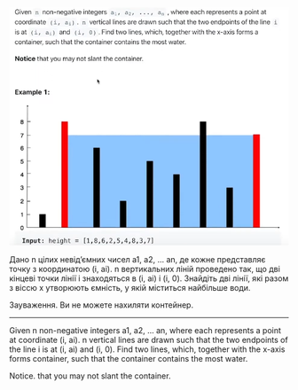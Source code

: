 ![img.png](img.png)

 Дано n цілих невід’ємних чисел a1, a2, ... an, де кожне 
 представляє точку з координатою (i, ai). n вертикальних ліній
 проведено так, що дві кінцеві точки лінії i знаходяться в 
 (i, ai) і (i, 0). Знайдіть дві лінії, які разом з віссю х
 утворюють ємність, у якій міститься найбільше води.

 Зауваження. Ви не можете нахиляти контейнер.
 
**************************************************************


 Given n non-negative integers a1, a2, ... an, where each
 represents a  point at coordinate (i, ai). n vertical lines
 are drawn such that the two endpoints of the line i  is at
 (i, ai) and (i, 0). Find two lines, which, together with the
 x-axis forms container, such that the container contains the
 most water.

 Notice. that you may not slant the container.
